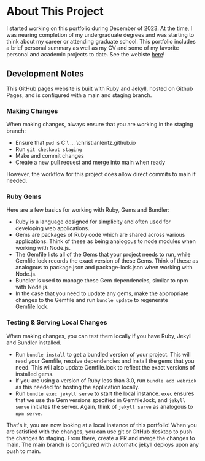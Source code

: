 # About This Project

I started working on this portfolio during December of 2023. At the time, I was nearing completion of my undergraduate degrees and was starting to think about my career or attending graduate school. This portfolio includes a brief personal summary as well as my CV and some of my favorite personal and academic projects to date. See the webiste [here](https://christianlentz.github.io/)!

## Development Notes

This GitHub pages website is built with Ruby and Jekyll, hosted on Github Pages, and is configured with a main and staging branch.

### Making Changes

When making changes, always ensure that you are working in the staging branch:

- Ensure that `pwd` is C:\ ... \christianlentz.github.io
- Run `git checkout staging`
- Make and commit changes
- Create a new pull request and merge into main when ready

However, the workflow for this project does allow direct commits to main if needed.

### Ruby Gems

Here are a few basics for working with Ruby, Gems and Bundler:

- Ruby is a language designed for simplicity and often used for developing web applications.
- Gems are packages of Ruby code which are shared across various applications. Think of these as being analogous to node modules when working with Node.js.
- The Gemfile lists all of the Gems that your project needs to run, while Gemfile.lock records the exact version of these Gems. Think of these as analogous to package.json and package-lock.json when working with Node.js.
- Bundler is used to manage these Gem dependencies, similar to npm with Node.js.
- In the case that you need to update any gems, make the appropriate changes to the Gemfile and run `bundle update` to regenerate Gemfile.lock.

### Testing & Serving Local Changes

When making changes, you can test them locally if you have Ruby, Jekyll and Bundler installed.

- Run `bundle install` to get a bundled version of your project. This will read your Gemfile, resolve dependencies and install the gems that you need. This will also update Gemfile.lock to reflect the exact versions of installed gems.
- If you are using a version of Ruby less than 3.0, run `bundle add webrick` as this needed for hosting the application locally.
- Run `bundle exec jekyll serve` to start the local instance. `exec` ensures that we use the Gem versions specified in Gemfile.lock, and `jekyll serve` initiates the server. Again, think of `jekyll serve` as analogous to `npm serve`.

That's it, you are now looking at a local instance of this portfolio! When you are satisfied with the changes, you can use git or GitHub desktop to push the changes to staging. From there, create a PR and merge the changes to main. The main branch is configured with automatic jekyll deploys upon any push to main.
